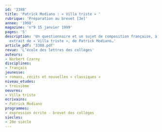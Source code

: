 ```yaml
---
id: '3388'
title: 'Patrick Modiano : « Villa triste » '
rubrique: 'Préparation au brevet [3e]'
annee: '1998'
magazine: 'n°9 15 janvier 1999'
pages: '5'
description: 'Un questionnaire et un sujet de composition française, à partir d’un
  extrait de « Villa triste », de Patrick Modiano…'
article_pdf: '3388.pdf'
revue: 'L’école des lettres des collèges'
auteurs:
- Norbert Czarny
disciplines:
- français
jeunesse:
- romans, récits et nouvelles « classiques »
niveau_etudes:
- troisième
oeuvres:
- Villa triste
ecrivains:
- Patrick Modiano
programmes:
- expression écrite - brevet des collèges
siecles:
- 20e siècle
---
```

